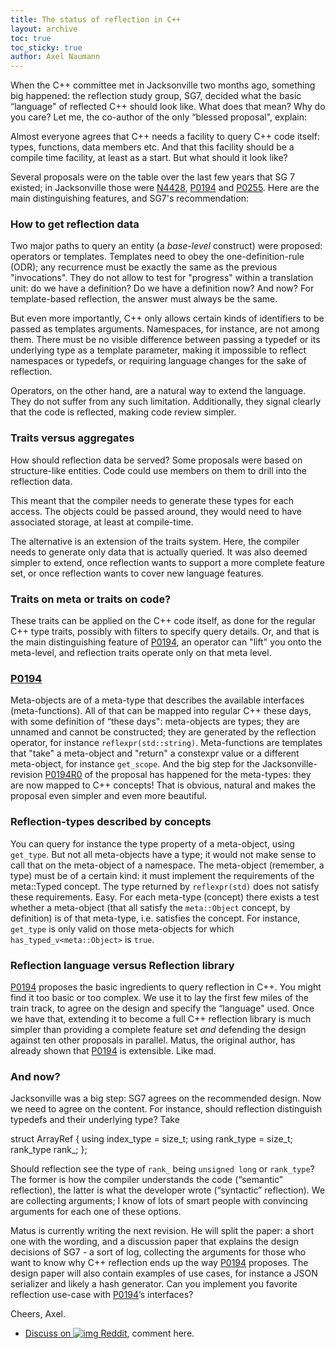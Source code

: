 ```yaml
---
title: The status of reflection in C++
layout: archive
toc: true
toc_sticky: true
author: Axel Naumann
---
```


When the C++ committee met in Jacksonville two months ago, something big happened: the reflection study group, SG7, decided what the basic “language" of reflected C++ should look like. What does that mean? Why do you care? Let me, the co-author of the only “blessed proposal", explain:

Almost everyone agrees that C++ needs a facility to query C++ code itself: types, functions, data members etc. And that this facility should be a compile time facility, at least as a start. But what should it look like?

Several proposals were on the table over the last few years that SG 7 existed; in Jacksonville those were [N4428](https://wg21.link/n4428), [P0194](https://wg21.link/p0194) and [P0255](https://wg21.link/p0255). Here are the main distinguishing features, and SG7's recommendation:

### How to get reflection data
Two major paths to query an entity (a *base-level* construct) were proposed: operators or templates. Templates need to obey the one-definition-rule (ODR); any recurrence must be exactly the same as the previous "invocations". They do not allow to test for "progress" within a translation unit: do we have a definition? Do we have a definition now? And now? For template-based reflection, the answer must always be the same.

But even more importantly, C++ only allows certain kinds of identifiers to be passed as templates arguments. Namespaces, for instance, are not among them. There must be no visible difference between passing a typedef or its underlying type as a template parameter, making it impossible to reflect namespaces or typedefs, or requiring language changes for the sake of reflection.

Operators, on the other hand, are a natural way to extend the language. They do not suffer from any such limitation. Additionally, they signal clearly that the code is reflected, making code review simpler.

### Traits versus aggregates
How should reflection data be served? Some proposals were based on structure-like entities. Code could use members on them to drill into the reflection data.

This meant that the compiler needs to generate these types for each access. The objects could be passed around, they would need to have associated storage, at least at compile-time.

The alternative is an extension of the traits system. Here, the compiler needs to generate only data that is actually queried. It was also deemed simpler to extend, once reflection wants to support a more complete feature set, or once reflection wants to cover new language features.

### Traits on meta or traits on code?
These traits can be applied on the C++ code itself, as done for the regular C++ type traits, possibly with filters to specify query details. Or, and that is the main distinguishing feature of [P0194](https://wg21.link/p0194), an operator can "lift" you onto the meta-level, and reflection traits operate only on that meta level.

### [P0194](https://wg21.link/p0194)
Meta-objects are of a meta-type that describes the available interfaces (meta-functions). All of that can be mapped into regular C++ these days, with some definition of “these days": meta-objects are types; they are unnamed and cannot be constructed; they are generated by the reflection operator, for instance `reflexpr(std::string)`. Meta-functions are templates that "take" a meta-object and "return" a constexpr value or a different meta-object, for instance `get_scope`. And the big step for the Jacksonville-revision [P0194R0](https://wg21.link/p0194r0) of the proposal has happened for the meta-types: they are now mapped to C++ concepts! That is obvious, natural and makes the proposal even simpler and even more beautiful.

### Reflection-types described by concepts
You can query for instance the type property of a meta-object, using `get_type`. But not all meta-objects have a type; it would not make sense to call that on the meta-object of a namespace. The meta-object (remember, a type) must be of a certain kind: it must implement the requirements of the meta::Typed concept. The type returned by `reflexpr(std)` does not satisfy these requirements. Easy. For each meta-type (concept) there exists a test whether a meta-object (that all satisfy the `meta::Object` concept, by definition) is of that meta-type, i.e. satisfies the concept. For instance, `get_type` is only valid on those meta-objects for which `has_typed_v<meta::Object>` is `true`.

### Reflection language versus Reflection library
[P0194](https://wg21.link/p0194) proposes the basic ingredients to query reflection in C++. You might find it too basic or too complex. We use it to lay the first few miles of the train track, to agree on the design and specify the “language" used. Once we have that, extending it to become a full C++ reflection library is much simpler than providing a complete feature set *and* defending the design against ten other proposals in parallel. Matus, the original author, has already shown that [P0194](https://wg21.link/p0194) is extensible. Like mad.

### And now?
Jacksonville was a big step: SG7 agrees on the recommended design. Now we need to agree on the content. For instance, should reflection distinguish typedefs and their underlying type? Take

<cpp>
struct ArrayRef {
  using index_type = size_t;
  using rank_type = size_t;
  rank_type rank_;
};
</cpp>

Should reflection see the type of `rank_` being `unsigned long` or `rank_type`? The former is how the compiler understands the code (“semantic” reflection), the latter is what the developer wrote (“syntactic” reflection). We are collecting arguments; I know of lots of smart people with convincing arguments for each one of these options.

Matus is currently writing the next revision. He will split the paper: a short one with the wording, and a discussion paper that explains the design decisions of SG7 - a sort of log, collecting the arguments for those who want to know why C++ reflection ends up the way [P0194](https://wg21.link/p0194) proposes. The design paper will also contain examples of use cases, for instance a JSON serializer and likely a hash generator. Can you implement you favorite reflection use-case with [P0194](https://wg21.link/p0194)’s interfaces?

Cheers, Axel.

  * [Discuss on ![img](//www.redditstatic.com/spreddit1.gif) Reddit](https://redd.it/4fik45), comment here.